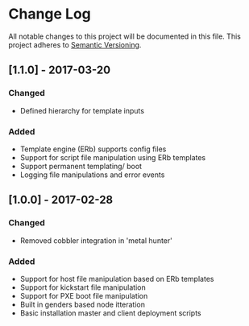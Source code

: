 # Change Log

All notable changes to this project will be documented in this file.
This project adheres to [Semantic Versioning](http://semver.org/).

## [1.1.0] - 2017-03-20

### Changed
- Defined hierarchy for template inputs

### Added
- Template engine (ERb) supports config files
- Support for script file manipulation using ERb templates
- Support permanent templating/ boot
- Logging file manipulations and error events

## [1.0.0] - 2017-02-28

### Changed
- Removed cobbler integration in 'metal hunter'

### Added
- Support for host file manipulation based on ERb templates
- Support for kickstart file manipulation
- Support for PXE boot file manipulation
- Built in genders based node itteration
- Basic installation master and client deployment scripts

